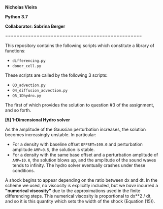 

**Nicholas Vieira**

**Python 3.7**

**Collaborator: Sabrina Berger**

================================================

This repository contains the following scripts which constitute a library of
functions:
- ```differencing.py```
- ```donor_cell.py```

These scripts are called by the following 3 scripts:
- ```Q3_advection.py```
- ```Q4_diffusion_advection.py```
- ```Q5_1Dhydro.py```


The first of which provides the solution to question #3 of the assignment, and so 
forth. 


**[5] 1-Dimensional Hydro solver**

As the amplitude of the Gaussian perturbation increases, the solution becomes 
increasingly unstable. In particular:
- For a density with baseline offset ```OFFSET=100.0``` and perturbation 
  amplitude ```AMP=0.5```, the solution is stable.
- For a density with the same base offset and a perturbation amplitude of 
  ```AMP=10.0```, the solution blows up, and the amplitude of the sound waves 
  tends to infinity. The hydro solver eventually crashes under these conditions.

A shock begins to appear depending on the ratio between dx and dt. In the scheme 
we used, no viscosity is explicitly included, but we *have* incurred a 
**"numerical viscosity"** due to the approximations used in the finite differencing
steps. This numerical viscosity is proportional to dx**2 / dt, and so it is this 
quantity which sets the width of the shock (Equation (15)). 
